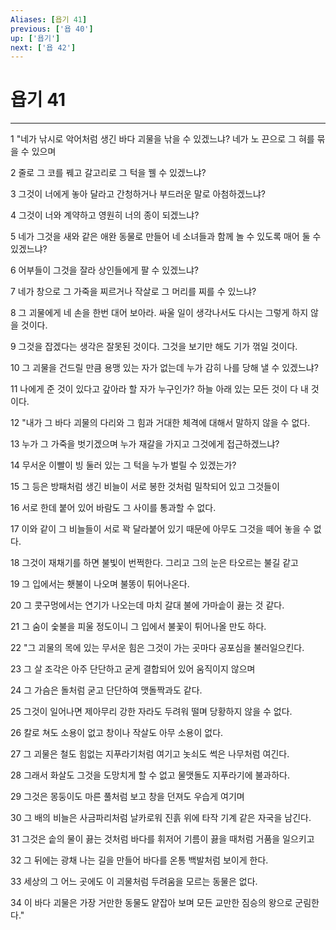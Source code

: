 ```yaml
---
Aliases: [욥기 41]
previous: ['욥 40']
up: ['욥기']
next: ['욥 42']
---
```

# 욥기 41

***


1 "네가 낚시로 악어처럼 생긴 바다 괴물을 낚을 수 있겠느냐? 네가 노 끈으로 그 혀를 묶을 수 있으며 

2 줄로 그 코를 꿰고 갈고리로 그 턱을 꿸 수 있겠느냐? 

3 그것이 너에게 놓아 달라고 간청하거나 부드러운 말로 아첨하겠느냐? 

4 그것이 너와 계약하고 영원히 너의 종이 되겠느냐? 

5 네가 그것을 새와 같은 애완 동물로 만들어 네 소녀들과 함께 놀 수 있도록 매어 둘 수 있겠느냐? 

6 어부들이 그것을 잘라 상인들에게 팔 수 있겠느냐? 

7 네가 창으로 그 가죽을 찌르거나 작살로 그 머리를 찌를 수 있느냐? 

8 그 괴물에게 네 손을 한번 대어 보아라. 싸울 일이 생각나서도 다시는 그렇게 하지 않을 것이다. 

9 그것을 잡겠다는 생각은 잘못된 것이다. 그것을 보기만 해도 기가 꺾일 것이다. 

10 그 괴물을 건드릴 만큼 용맹 있는 자가 없는데 누가 감히 나를 당해 낼 수 있겠느냐? 

11 나에게 준 것이 있다고 갚아라 할 자가 누구인가? 하늘 아래 있는 모든 것이 다 내 것이다. 

12 "내가 그 바다 괴물의 다리와 그 힘과 거대한 체격에 대해서 말하지 않을 수 없다. 

13 누가 그 가죽을 벗기겠으며 누가 재갈을 가지고 그것에게 접근하겠느냐? 

14 무서운 이빨이 빙 둘러 있는 그 턱을 누가 벌릴 수 있겠는가? 

15 그 등은 방패처럼 생긴 비늘이 서로 봉한 것처럼 밀착되어 있고 그것들이 

16 서로 한데 붙어 있어 바람도 그 사이를 통과할 수 없다. 

17 이와 같이 그 비늘들이 서로 꽉 달라붙어 있기 때문에 아무도 그것을 떼어 놓을 수 없다. 

18 그것이 재채기를 하면 불빛이 번쩍한다. 그리고 그의 눈은 타오르는 불길 같고 

19 그 입에서는 횃불이 나오며 불똥이 튀어나온다. 

20 그 콧구멍에서는 연기가 나오는데 마치 갈대 불에 가마솥이 끓는 것 같다. 

21 그 숨이 숯불을 피울 정도이니 그 입에서 불꽃이 튀어나올 만도 하다. 

22 "그 괴물의 목에 있는 무서운 힘은 그것이 가는 곳마다 공포심을 불러일으킨다. 

23 그 살 조각은 아주 단단하고 굳게 결합되어 있어 움직이지 않으며 

24 그 가슴은 돌처럼 굳고 단단하여 맷돌짝과도 같다. 

25 그것이 일어나면 제아무리 강한 자라도 두려워 떨며 당황하지 않을 수 없다. 

26 칼로 쳐도 소용이 없고 창이나 작살도 아무 소용이 없다. 

27 그 괴물은 철도 힘없는 지푸라기처럼 여기고 놋쇠도 썩은 나무처럼 여긴다. 

28 그래서 화살도 그것을 도망치게 할 수 없고 물맷돌도 지푸라기에 불과하다. 

29 그것은 몽둥이도 마른 풀처럼 보고 창을 던져도 우습게 여기며 

30 그 배의 비늘은 사금파리처럼 날카로워 진흙 위에 타작 기계 같은 자국을 남긴다. 

31 그것은 솥의 물이 끓는 것처럼 바다를 휘저어 기름이 끓을 때처럼 거품을 일으키고 

32 그 뒤에는 광채 나는 길을 만들어 바다를 온통 백발처럼 보이게 한다. 

33 세상의 그 어느 곳에도 이 괴물처럼 두려움을 모르는 동물은 없다. 

34 이 바다 괴물은 가장 거만한 동물도 얕잡아 보며 모든 교만한 짐승의 왕으로 군림한다."
